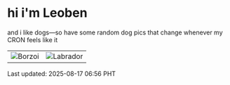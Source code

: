 # hi i'm Leoben

and i like dogs—so have some random dog pics that change whenever my CRON feels like it

|  |  |
|--------|----------|
| ![Borzoi](https://random-dog-vercel.vercel.app/api/random-borzoi?v=1755385002) | ![Labrador](https://random-dog-vercel.vercel.app/api/random-labrador?v=1755385002) |

Last updated: 2025-08-17 06:56 PHT
